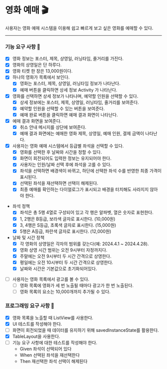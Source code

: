 # 영화 예매 🎬
사용자는 영화 예매 시스템을 이용해 쉽고 빠르게 보고 싶은 영화를 예매할 수 있다.

---

### 기능 요구 사항 🔨

- [x] 영화 정보는 포스터, 제목, 상영일, 러닝타임, 줄거리를 가진다.
- [x] 영화의 상영일은 단 하루다.
- [x] 영화 티켓 한 장은 13,000원이다.
- [x] 하나의 영화가 목록에서 보인다.
  - [x] 영화는 포스터, 제목, 상영일, 러닝타임 정보가 나타난다.
  - [x] 예매 버튼을 클릭하면 상세 정보 Activity 가 나타난다.
- [x] 영화를 선택하면 상세 정보가 나타나며, 예약할 인원을 선택할 수 있다.
  - [x] 상세 정보에는 포스터, 제목, 상영일, 러닝타임, 줄거리를 보여준다.
  - [x] 예약할 인원을 선택할 수 있는 버튼을 보여준다.
  - [x] 예매 완료 버튼을 클릭하면 예매 결과 화면이 나타난다.
- [x] 예매 결과 화면을 보여준다.
  - [x] 취소 안내 메시지를 상단에 보여준다.
  - [x] 예매 결과 화면에는 예매한 영화 제목, 상영일, 예매 인원, 결제 금액이 나타난다.

- [x] 사용자는 영화 예매 시스템에서 등급별 좌석을 선택할 수 있다.
    - [x] 영화를 선택한 후 날짜와 시간을 정할 수 있다.
    - [x] 화면이 회전되어도 입력한 정보는 유지되어야 한다.
    - [x] 사용자는 인원/날짜 선택 후에 좌석을 고를 수 있다.
    - [x] 좌석을 선택하면 배경색이 바뀌고, 하단에 선택한 좌석 수를 반영한 최종 가격이 표시된다.
    - [x] 선택된 좌석을 재선택하면 선택이 해제된다.
    - [x] 최종 예매를 확인하는 다이얼로그가 표시되고 배경을 터치해도 사라지지 않아야 한다.

- 좌석 정책
    - [x] 좌석은 총 5행 4열로 구성되어 있고 각 행은 알파벳, 열은 숫자로 표현한다.
    - [x] 1, 2행은 B등급, 보라색 글자로 표시한다. (10,000원)
    - [x] 3, 4행은 S등급, 초록색 글자로 표시한다. (15,000원)
    - [x] 5행은 A등급, 파란색 글자로 표시한다. (12,000원)

- 날짜 및 시간 정책
    - [x] 각 영화의 상영일은 각자의 범위를 갖는다(예: 2024.4.1 ~ 2024.4.28).
    - [x] 영화 상영 시간 범위는 오전 9시부터 자정까지다.
    - [x] 주말에는 오전 9시부터 두 시간 간격으로 상영한다.
    - [x] 평일에는 오전 10시부터 두 시간 간격으로 상영한다.
    - [x] 날짜와 시간은 기본값으로 초기화되어있다.

- [ ] 사용자는 영화 목록에서 광고를 볼 수 있다.
    - [ ] 영화 목록에 영화가 세 번 노출될 때마다 광고가 한 번 노출된다.
    - [ ] 영화 목록의 요소는 10,000개까지 추가될 수 있다.

### 프로그래밍 요구 사항 💭

- [x] 영화 목록을 노출할 때 ListView를 사용한다.
- [x] UI 테스트를 작성해야 한다.
- [ ] 화면이 회전되었을 때 데이터를 유지하기 위해 savedInstanceState를 활용한다.
- [x] TableLayout을 사용한다.
- [ ]  기능 요구 사항에 대한 테스트를 작성해야 한다.
    - Given 좌석이 선택되어 있다
    - When 선택된 좌석을 재선택한다
    - Then 재선택한 좌석 선택이 해제된다
